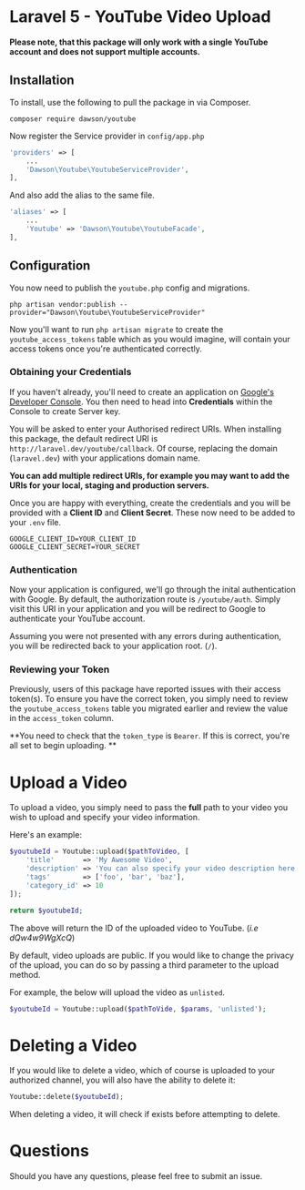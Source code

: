 # Laravel 5 - YouTube Video Upload

**Please note, that this package will only work with a single YouTube account and does not support multiple accounts.**

## Installation

To install, use the following to pull the package in via Composer.

```
composer require dawson/youtube
```

Now register the Service provider in `config/app.php`

```php
'providers' => [
	...
	'Dawson\Youtube\YoutubeServiceProvider',
],
```

And also add the alias to the same file.

```php
'aliases' => [
	...
	'Youtube' => 'Dawson\Youtube\YoutubeFacade',
],
```

## Configuration

You now need to publish the `youtube.php` config and migrations.

```
php artisan vendor:publish --provider="Dawson\Youtube\YoutubeServiceProvider"
```

Now you'll want to run `php artisan migrate` to create the `youtube_access_tokens` table which as you would imagine, will contain your access tokens once you're authenticated correctly.

### Obtaining your Credentials

If you haven't already, you'll need to create an application on [Google's Developer Console](https://console.developers.google.com/project). You then need to head into **Credentials** within the Console to create Server key.

You will be asked to enter your Authorised redirect URIs. When installing this package, the default redirect URI is `http://laravel.dev/youtube/callback`. Of course, replacing the domain (`laravel.dev`) with your applications domain name.

**You can add multiple redirect URIs, for example you may want to add the URIs for your local, staging and production servers.**

Once you are happy with everything, create the credentials and you will be provided with a **Client ID** and **Client Secret**. These now need to be added to your `.env` file.

```
GOOGLE_CLIENT_ID=YOUR_CLIENT_ID
GOOGLE_CLIENT_SECRET=YOUR_SECRET
```

### Authentication

Now your application is configured, we'll go through the inital authentication with Google. By default, the authorization route is `/youtube/auth`. Simply visit this URI in your application and you will be redirect to Google to authenticate your YouTube account.

Assuming you were not presented with any errors during authentication, you will be redirected back to your application root. (`/`).

### Reviewing your Token

Previously, users of this package have reported issues with their access token(s). To ensure you have the correct token, you simply need to review the `youtube_access_tokens` table you migrated earlier and review the value in the `access_token` column.

**You need to check that the `token_type` is `Bearer`. If this is correct, you're all set to begin uploading. **

# Upload a Video

To upload a video, you simply need to pass the **full** path to your video you wish to upload and specify your video information.

Here's an example:

```php
$youtubeId = Youtube::upload($pathToVideo, [
	'title'       => 'My Awesome Video',
	'description' => 'You can also specify your video description here.',
	'tags'	      => ['foo', 'bar', 'baz'],
	'category_id' => 10
]);

return $youtubeId;
```

The above will return the ID of the uploaded video to YouTube. (*i.e dQw4w9WgXcQ*)

By default, video uploads are public. If you would like to change the privacy of the upload, you can do so by passing a third parameter to the upload method.

For example, the below will upload the video as `unlisted`.

```php
$youtubeId = Youtube::upload($pathToVide, $params, 'unlisted');
```

# Deleting a Video

If you would like to delete a video, which of course is uploaded to your authorized channel, you will also have the ability to delete it:

```php
Youtube::delete($youtubeId);
```

When deleting a video, it will check if exists before attempting to delete.

# Questions

Should you have any questions, please feel free to submit an issue.
